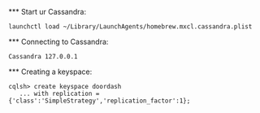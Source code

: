 
*** Start ur Cassandra:
```
launchctl load ~/Library/LaunchAgents/homebrew.mxcl.cassandra.plist
```

*** Connecting to Cassandra:
```
Cassandra 127.0.0.1
```

*** Creating a keyspace:
```
cqlsh> create keyspace doordash
   ... with replication = {'class':'SimpleStrategy','replication_factor':1};
```


